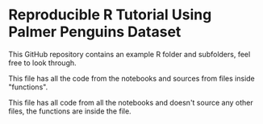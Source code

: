 # Reproducible R Tutorial Using Palmer Penguins Dataset

This GitHub repository contains an example R folder and subfolders, feel free to look through. 

This file has all the code from the notebooks and sources from files inside "functions".

This file has all code from all the notebooks and doesn't source any other files, the functions are inside the file. 

